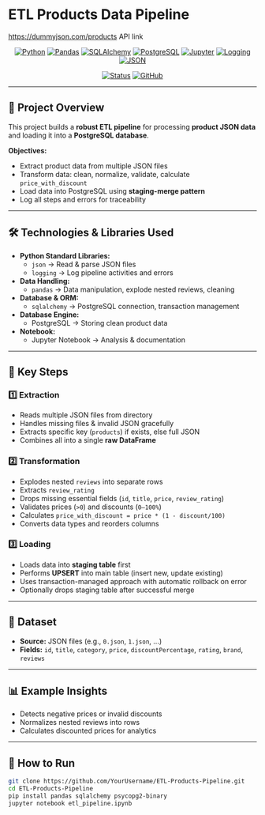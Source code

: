 # ETL Products Data Pipeline

https://dummyjson.com/products API link

<div align="center">
  
  [![Python](https://img.shields.io/badge/Python-3.13.2-3776AB?style=flat&logo=python&logoColor=white)](https://www.python.org)
  [![Pandas](https://img.shields.io/badge/Pandas-2.3.1-150458?style=flat&logo=pandas&logoColor=white)](https://pandas.pydata.org)
  [![SQLAlchemy](https://img.shields.io/badge/SQLAlchemy-2.0.28-009688?style=flat)](https://www.sqlalchemy.org)
  [![PostgreSQL](https://img.shields.io/badge/PostgreSQL-16.1-336791?style=flat&logo=postgresql&logoColor=white)](https://www.postgresql.org)
  [![Jupyter](https://img.shields.io/badge/Jupyter-Notebook-F37626?style=flat&logo=jupyter&logoColor=white)](https://jupyter.org)
  [![Logging](https://img.shields.io/badge/Logging-Standard-yellow?style=flat)](https://docs.python.org/3/library/logging.html)
  [![JSON](https://img.shields.io/badge/JSON-Standard-blue?style=flat)](https://docs.python.org/3/library/json.html)

  [![Status](https://img.shields.io/badge/Status-In%20Progress-yellow?style=flat&logo=progress&logoColor=white)](https://github.com)
  [![GitHub](https://img.shields.io/badge/GitHub-Repository-181717?style=flat&logo=github&logoColor=white)](https://github.com)
  
</div>

---

## 📌 Project Overview

This project builds a **robust ETL pipeline** for processing **product JSON data** and loading it into a **PostgreSQL database**.  

**Objectives:**

- Extract product data from multiple JSON files  
- Transform data: clean, normalize, validate, calculate `price_with_discount`  
- Load data into PostgreSQL using **staging-merge pattern**  
- Log all steps and errors for traceability  

---

## 🛠️ Technologies & Libraries Used

- **Python Standard Libraries:**  
  - `json` → Read & parse JSON files  
  - `logging` → Log pipeline activities and errors  
- **Data Handling:**  
  - `pandas` → Data manipulation, explode nested reviews, cleaning  
- **Database & ORM:**  
  - `sqlalchemy` → PostgreSQL connection, transaction management  
- **Database Engine:**  
  - PostgreSQL → Storing clean product data  
- **Notebook:**  
  - Jupyter Notebook → Analysis & documentation  

---

## 🔧 Key Steps

### 1️⃣ Extraction

- Reads multiple JSON files from directory  
- Handles missing files & invalid JSON gracefully  
- Extracts specific key (`products`) if exists, else full JSON  
- Combines all into a single **raw DataFrame**  

### 2️⃣ Transformation

- Explodes nested `reviews` into separate rows  
- Extracts `review_rating`  
- Drops missing essential fields (`id`, `title`, `price`, `review_rating`)  
- Validates prices (`>0`) and discounts (`0–100%`)  
- Calculates `price_with_discount = price * (1 - discount/100)`  
- Converts data types and reorders columns  

### 3️⃣ Loading

- Loads data into **staging table** first  
- Performs **UPSERT** into main table (insert new, update existing)  
- Uses transaction-managed approach with automatic rollback on error  
- Optionally drops staging table after successful merge  

---

## 📂 Dataset

- **Source:** JSON files (e.g., `0.json`, `1.json`, …)  
- **Fields:** `id`, `title`, `category`, `price`, `discountPercentage`, `rating`, `brand`, `reviews`  

---

## 📊 Example Insights

- Detects negative prices or invalid discounts  
- Normalizes nested reviews into rows  
- Calculates discounted prices for analytics  

---

## 🚀 How to Run

```bash
git clone https://github.com/YourUsername/ETL-Products-Pipeline.git
cd ETL-Products-Pipeline
pip install pandas sqlalchemy psycopg2-binary
jupyter notebook etl_pipeline.ipynb
